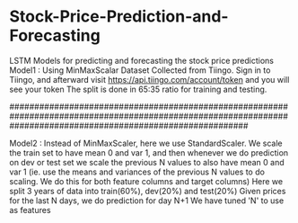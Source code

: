# Stock-Price-Prediction-and-Forecasting
LSTM Models for predicting and forecasting the stock price predictions
Model1 : Using MinMaxScalar
Dataset Collected from Tiingo.
Sign in to Tiingo, and afterward visit https://api.tiingo.com/account/token and you will see your token
The split is done in 65:35 ratio for training and testing.

################################################################################################################################################################

Model2 : Instead of MinMaxScaler, here we use StandardScaler. We scale the train set to have mean 0 and var 1, and then whenever we do prediction on dev or test set we scale the previous N values to also have mean 0 and var 1 (ie. use the means and variances of the previous N values to do scaling. We do this for both feature columns and target columns)
Here we split 3 years of data into train(60%), dev(20%) and test(20%)
Given prices for the last N days, we do prediction for day N+1
We have tuned 'N' to use as features
